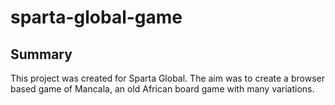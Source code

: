 # sparta-global-game

## Summary
This project was created for Sparta Global. The aim was to create a browser based game of Mancala, an old African board game with many variations. 
